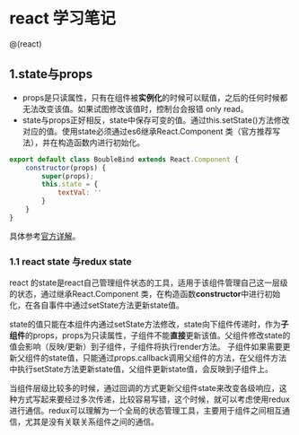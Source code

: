 # react 学习笔记
@(react)
## 1.state与props
- props是只读属性，只有在组件被**实例化**的时候可以赋值，之后的任何时候都无法改变该值。如果试图修改该值时，控制台会报错 only read。
- state与props正好相反，state中保存可变的值。通过this.setState()方法修改对应的值。使用state必须通过es6继承React.Component 类（官方推荐写法），并在构造函数内进行初始化。
```javascript
export default class BoubleBind extends React.Component {
    constructor(props) {
        super(props);
        this.state = {
            textVal: ''
        }
    }
}
```
具体参考[官方详解](https://facebook.github.io/react/docs/state-and-lifecycle.html)。
### 1.1 react state 与redux state
react 的state是react自己管理组件状态的工具，适用于该组件管理自己这一层级的状态，通过继承React.Component 类，在构造函数**constructor**中进行初始化，在各自事件中通过setState方法更新state值。

state的值只能在本组件内通过setState方法修改，state向下组件传递时，作为**子组件**的props，props为只读属性，子组件不能**直接**更新该值。父组件修改state的值会影响（反映/更新）到子组件，子组件将执行render方法。
子组件如果需要更新父组件的state值，只能通过props.callback调用父组件的方法，在父组件方法中执行setState方法更新state值，父组件更新state值，会反映到子组件上。

当组件层级比较多的时候，通过回调的方式更新父组件state来改变各级响应，这种方式写起来要经过多次传递，比较容易写错，这个时候，就可以考虑使用redux进行通信。redux可以理解为一个全局的状态管理工具，主要用于组件之间相互通信，尤其是没有关联关系组件之间的通信。